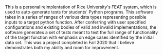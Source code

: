 This is a personal reimplentation of Rice University's FEAT system, which is used to auto-generate tests for students' Python programs.
This software takes in a series of ranges of various data types representing possible inputs to a target python function.
After conferring with user specified configurations and existing bodies of valid and invalid implementations,
the software generates a set of tests meant to test the full range of functionality of the target function
with emphasis on edge cases identified by the initial data set. This was a project completed in Fall 2020 
that I believe demonstrates both my ability and room for improvement.
